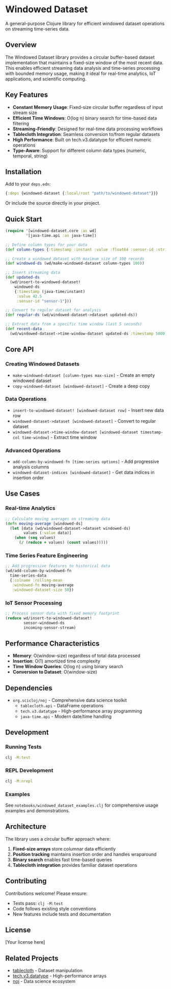 # Windowed Dataset

A general-purpose Clojure library for efficient windowed dataset operations on streaming time-series data.

## Overview

The Windowed Dataset library provides a circular buffer-based dataset implementation that maintains a fixed-size window of the most recent data. This enables efficient streaming data analysis and time-series processing with bounded memory usage, making it ideal for real-time analytics, IoT applications, and scientific computing.

## Key Features

- **Constant Memory Usage**: Fixed-size circular buffer regardless of input stream size
- **Efficient Time Windows**: O(log n) binary search for time-based data filtering  
- **Streaming-Friendly**: Designed for real-time data processing workflows
- **Tablecloth Integration**: Seamless conversion to/from regular datasets
- **High Performance**: Built on tech.v3.datatype for efficient numeric operations
- **Type-Aware**: Support for different column data types (numeric, temporal, string)

## Installation

Add to your `deps.edn`:

```clojure
{:deps {windowed-dataset {:local/root "path/to/windowed-dataset"}}}
```

Or include the source directly in your project.

## Quick Start

```clojure
(require '[windowed-dataset.core :as wd]
         '[java-time.api :as java-time])

;; Define column types for your data
(def column-types {:timestamp :instant :value :float64 :sensor-id :string})

;; Create a windowed dataset with maximum size of 100 records
(def windowed-ds (wd/make-windowed-dataset column-types 100))

;; Insert streaming data
(def updated-ds 
  (wd/insert-to-windowed-dataset! 
    windowed-ds 
    {:timestamp (java-time/instant)
     :value 42.5
     :sensor-id "sensor-1"}))

;; Convert to regular dataset for analysis
(def regular-ds (wd/windowed-dataset->dataset updated-ds))

;; Extract data from a specific time window (last 5 seconds)
(def recent-data 
  (wd/windowed-dataset->time-window-dataset updated-ds :timestamp 5000))
```

## Core API

### Creating Windowed Datasets

- `make-windowed-dataset [column-types max-size]` - Create an empty windowed dataset
- `copy-windowed-dataset [windowed-dataset]` - Create a deep copy

### Data Operations

- `insert-to-windowed-dataset! [windowed-dataset row]` - Insert new data row
- `windowed-dataset->dataset [windowed-dataset]` - Convert to regular dataset
- `windowed-dataset->time-window-dataset [windowed-dataset timestamp-col time-window]` - Extract time window

### Advanced Operations

- `add-column-by-windowed-fn [time-series options]` - Add progressive analysis columns
- `windowed-dataset-indices [windowed-dataset]` - Get data indices in insertion order

## Use Cases

### Real-time Analytics
```clojure
;; Calculate moving averages on streaming data
(defn moving-average [windowed-ds]
  (let [data (wd/windowed-dataset->dataset windowed-ds)
        values (:value data)]
    (when (seq values)
      (/ (reduce + values) (count values)))))
```

### Time Series Feature Engineering
```clojure
;; Add progressive features to historical data
(wd/add-column-by-windowed-fn 
  time-series-data
  {:colname :rolling-mean
   :windowed-fn moving-average
   :windowed-dataset-size 50})
```

### IoT Sensor Processing
```clojure
;; Process sensor data with fixed memory footprint
(reduce wd/insert-to-windowed-dataset! 
        sensor-windowed-ds 
        incoming-sensor-stream)
```

## Performance Characteristics

- **Memory**: O(window-size) regardless of total data processed
- **Insertion**: O(1) amortized time complexity
- **Time Window Queries**: O(log n) using binary search
- **Conversion to Dataset**: O(window-size)

## Dependencies

- `org.scicloj/noj` - Comprehensive data science toolkit
  - `tablecloth.api` - DataFrame operations
  - `tech.v3.datatype` - High-performance array programming
  - `java-time.api` - Modern date/time handling

## Development

### Running Tests
```bash
clj -M:test
```

### REPL Development
```bash
clj -M:nrepl
```

### Examples
See `notebooks/windowed_dataset_examples.clj` for comprehensive usage examples and demonstrations.

## Architecture

The library uses a circular buffer approach where:

1. **Fixed-size arrays** store columnar data efficiently
2. **Position tracking** maintains insertion order and handles wraparound
3. **Binary search** enables fast time-based queries
4. **Tablecloth integration** provides familiar dataset operations

## Contributing

Contributions welcome! Please ensure:
- Tests pass: `clj -M:test`
- Code follows existing style conventions
- New features include tests and documentation

## License

[Your license here]

## Related Projects

- [tablecloth](https://github.com/scicloj/tablecloth) - Dataset manipulation
- [tech.v3.datatype](https://github.com/cnuernber/dtype-next) - High-performance arrays
- [noj](https://github.com/scicloj/noj) - Data science ecosystem
